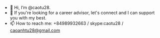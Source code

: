 - 👋 Hi, I’m @caotu28.
- 👀 If you're looking for a career advisor, let's connect and I can support you with my best.
- 📫 How to reach me: +84989932663 / skype:caotu28 / caoanhtu28@gmail.com
<!---
caotu28/caotu28 is a ✨ special ✨ repository because its `README.md` (this file) appears on your GitHub profile.
You can click the Preview link to take a look at your changes.
--->
